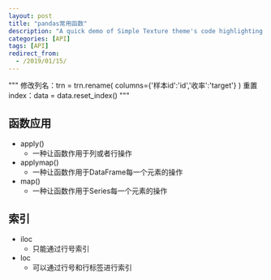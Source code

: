 ```yaml
---
layout: post
title: "pandas常用函数"
description: "A quick demo of Simple Texture theme's code highlighting features"
categories: [API]
tags: [API]
redirect_from:
  - /2019/01/15/
---
```


"""
  修改列名：trn = trn.rename( columns={'样本id':'id','收率':'target'} )
  重置index：data = data.reset_index()
"""

## 函数应用
* apply()
  - 一种让函数作用于列或者行操作
* applymap()
  - 一种让函数作用于DataFrame每一个元素的操作
* map()
  - 一种让函数作用于Series每一个元素的操作

## 索引
* iloc
  - 只能通过行号索引
* loc
  - 可以通过行号和行标签进行索引

